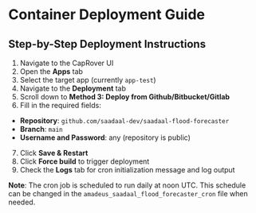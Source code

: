# Container Deployment Guide

## Step-by-Step Deployment Instructions

1. Navigate to the CapRover UI
2. Open the **Apps** tab
3. Select the target app (currently `app-test`)
4. Navigate to the **Deployment** tab
5. Scroll down to **Method 3: Deploy from Github/Bitbucket/Gitlab**
6.  Fill in the required fields:
   - **Repository**: `github.com/saadaal-dev/saadaal-flood-forecaster`
   - **Branch**: `main`
   - **Username and Password**: any (repository is public)
7. Click **Save & Restart**
8. Click **Force build** to trigger deployment
9. Check the **Logs** tab for cron initialization message and log output

**Note**: The cron job is scheduled to run daily at noon UTC. This schedule can be changed in the `amadeus_saadaal_flood_forecaster_cron` file when needed.
